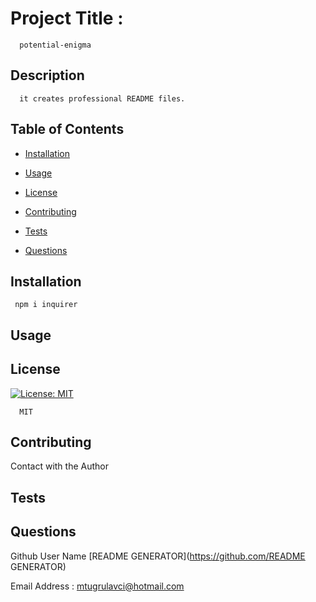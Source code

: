 
  # Project Title :
      potential-enigma
  ## Description
      it creates professional README files.

  ## Table of Contents
  * [Installation](#installation)
  * [Usage](#usage)
     
  * [License](#license)
  
  * [Contributing](#contributing)
  * [Tests](#tests)
  * [Questions](#questions)

  ## Installation
     npm i inquirer 

  ## Usage




  ## License
        
  [![License: MIT](https://img.shields.io/badge/License-MIT-yellow.svg)](https://opensource.org/licenses/MIT) 
   
      MIT
  



  ## Contributing
   Contact with the Author


  ## Tests



  ## Questions
  Github User Name
  [README GENERATOR](https://github.com/README GENERATOR)

  Email Address :
  mtugrulavci@hotmail.com	




